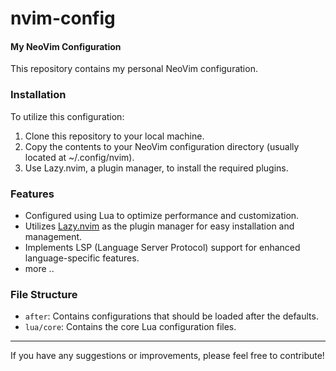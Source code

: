 # nvim-config

#### My NeoVim Configuration

This repository contains my personal NeoVim configuration.

### Installation

To utilize this configuration:

1. Clone this repository to your local machine.
2. Copy the contents to your NeoVim configuration directory (usually located at ~/.config/nvim).
3. Use Lazy.nvim, a plugin manager, to install the required plugins.

### Features

- Configured using Lua to optimize performance and customization.
- Utilizes [Lazy.nvim](https://github.com/folke/lazy.nvim) as the plugin manager for easy installation and management.
- Implements LSP (Language Server Protocol) support for enhanced language-specific features.
- more ..

### File Structure

- `after`: Contains configurations that should be loaded after the defaults.
- `lua/core`: Contains the core Lua configuration files.

---

If you have any suggestions or improvements, please feel free to contribute!
